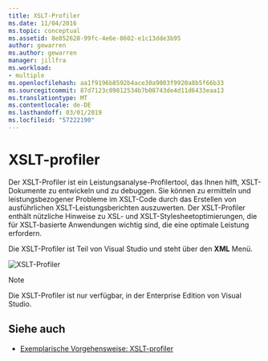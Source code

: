 ```yaml
---
title: XSLT-Profiler
ms.date: 11/04/2016
ms.topic: conceptual
ms.assetid: 8e852628-99fc-4e6e-8602-e1c13dde3b95
author: gewarren
ms.author: gewarren
manager: jillfra
ms.workload:
- multiple
ms.openlocfilehash: aa1f9196b8592b4ace30a9003f9920a8b5f66b33
ms.sourcegitcommit: 87d7123c09812534b7b08743de4d11d6433eaa13
ms.translationtype: MT
ms.contentlocale: de-DE
ms.lasthandoff: 03/01/2019
ms.locfileid: "57222190"
---
```

# <a name="xslt-profiler"></a>XSLT-profiler

Der XSLT-Profiler ist ein Leistungsanalyse-Profilertool, das Ihnen hilft, XSLT-Dokumente zu entwickeln und zu debuggen. Sie können zu ermitteln und leistungsbezogener Probleme im XSLT-Code durch das Erstellen von ausführlichen XSLT-Leistungsberichten auszuwerten. Der XSLT-Profiler enthält nützliche Hinweise zu XSL- und XSLT-Stylesheetoptimierungen, die für XSLT-basierte Anwendungen wichtig sind, die eine optimale Leistung erfordern.

Die XSLT-Profiler ist Teil von Visual Studio und steht über den **XML** Menü.

![XSLT-Profiler](../xml-tools/media/profile-xslt-menu.png)

> [!NOTE]
> Die XSLT-Profiler ist nur verfügbar, in der Enterprise Edition von Visual Studio.

## <a name="see-also"></a>Siehe auch

- [Exemplarische Vorgehensweise: XSLT-profiler](../xml-tools/walkthrough-xslt-profiler.md)